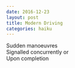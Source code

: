 ```yaml
---
date: 2016-12-23
layout: post
title: Modern Driving
categories: haiku
---
```


Sudden manoeuvres   
Signalled concurrently or     
Upon completion
